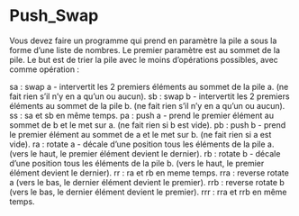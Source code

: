 # Push_Swap


<p> Vous devez faire un programme qui prend en paramètre la pile a sous la forme d’une liste de nombres. Le premier paramètre est au sommet de la pile. Le but est de trier la pile avec le moins d’opérations possibles, avec comme opération :

sa : swap a - intervertit les 2 premiers éléments au sommet de la pile a. (ne fait rien s’il n’y en a qu’un ou aucun).
sb : swap b - intervertit les 2 premiers éléments au sommet de la pile b. (ne fait rien s’il n’y en a qu’un ou aucun).
ss : sa et sb en même temps.
pa : push a - prend le premier élément au sommet de b et le met sur a. (ne fait rien si b est vide).
pb : push b - prend le premier élément au sommet de a et le met sur b. (ne fait rien si a est vide).
ra : rotate a - décale d’une position tous les éléments de la pile a. (vers le haut, le premier élément devient le dernier).
rb : rotate b - décale d’une position tous les éléments de la pile b. (vers le haut, le premier élément devient le dernier).
rr : ra et rb en meme temps.
rra : reverse rotate a (vers le bas, le dernier élément devient le premier).
rrb : reverse rotate b (vers le bas, le dernier élément devient le premier).
rrr : rra et rrb en même temps. </p>
